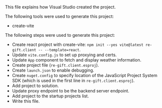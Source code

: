 This file explains how Visual Studio created the project.

The following tools were used to generate this project:
- create-vite

The following steps were used to generate this project:
- Create react project with create-vite: `npm init --yes vite@latest re-gift.client -- --template=react`.
- Update `vite.config.js` to set up proxying and certs.
- Update `App` component to fetch and display weather information.
- Create project file (`re-gift.client.esproj`).
- Create `launch.json` to enable debugging.
- Create `nuget.config` to specify location of the JavaScript Project System SDK (which is used in the first line in `re-gift.client.esproj`).
- Add project to solution.
- Update proxy endpoint to be the backend server endpoint.
- Add project to the startup projects list.
- Write this file.
